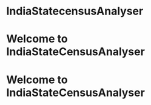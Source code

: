 # IndiaStatecensusAnalyser
# Welcome to IndiaStateCensusAnalyser
# Welcome to IndiaStateCensusAnalyser
